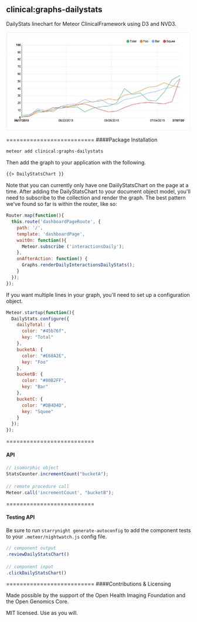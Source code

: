## clinical:graphs-dailystats


DailyStats linechart for Meteor ClinicalFramework using D3 and NVD3.  

![DailyStats Screenshot](https://raw.githubusercontent.com/awatson1978/clinical-graphs-dailystats/master/screenshot2.png)

==========================
####Package Installation  

````bash
meteor add clinical:graphs-dailystats
````

Then add the graph to your application with the following.  

````html
{{> DailyStatsChart }}
````  

Note that you can currently only have one DaiilyStatsChart on the page at a time.  After adding the DailyStatsChart to your document object model, you'll need to subscribe to the collection and render the graph.  The best pattern we've found so far is within the router, like so:

````js
Router.map(function(){
  this.route('dashboardPageRoute', {
    path: '/',
    template: 'dashboardPage',
    waitOn: function(){
      Meteor.subscribe ('interactionsDaily');
    },
    onAfterAction: function() {
      Graphs.renderDailyInteractionsDailyStats();
    }
  });
});
````

If you want multiple lines in your graph, you'll need to set up a configuration object.

````js
Meteor.startup(function(){  
  DailyStats.configure({
    dailyTotal: {
      color: "#45b76f",
      key: "Total"
    },
    bucketA: {
      color: "#E68A2E",
      key: "Foo"
    },
    bucketB: {
      color: "#80B2FF",
      key: "Bar"
    },
    bucketC: {
      color: "#DB4D4D",
      key: "Squee"
    }
  });
});
````


==========================
#### API  

````js
// isomorphic object
StatsCounter.incrementCount("bucketA");

// remote procedure call
Meteor.call('incrementCount', "bucketB");
````  


==========================
#### Testing API  

Be sure to run ``starrynight generate-autoconfig`` to add the component tests to your ``.meteor/nightwatch.js`` config file.

````js
// component output
.reviewDailyStatsChart()

// component input
.clickDailyStatsChart()
````  

==========================
####Contributions & Licensing  

Made possible by the support of the Open Health Imaging Foundation and the Open Genomics Core.  

MIT licensed.  Use as you will.
